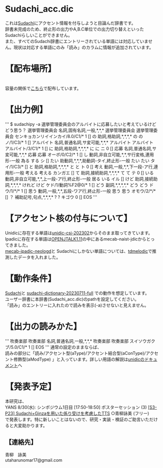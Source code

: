 <h1>Sudachi_acc.dic</h1>
これは<a href= "https://github.com/WorksApplications/Sudachi" >Sudachi</a>にアクセント情報を付与しようと目論んだ辞書です。<br>
辞書未完成のため、終止形の出力やA,B.C単位での出力切り替えといったSudachiらしいことができません。<br>
また、すべてのSudachi辞書にエントリーされている単語には対応していません。現状は対応する単語にのみ「読み」のカラムに情報が追加されています。<br>
<h1>【配布場所】</h1><br>
容量の関係で<a href= "https://drive.google.com/drive/folders/1TcSJvUk8dtSvzZsWVTtfBQDqQ8rKIyvd?usp=sharing" >こちら</a>で配布しています。<br>
<h1>【出力例】</h1>
'''
$ sudachipy -a
選挙管理委員会のアルバイトに応募したいと考えているけどどう思う？
選挙管理委員会	名詞,固有名詞,一般,*,*,*	選挙管理委員会	選挙管理委員会	センキョカンリイインカイ/8.0/C1/*	1	[]
の	助詞,格助詞,*,*,*,*	の	の	ノ/1/C3/*	1	[]
アルバイト	名詞,普通名詞,サ変可能,*,*,*	アルバイト	アルバイト	アルバイト/3/C1/*	1	[]
に	助詞,格助詞,*,*,*,*	に	に	ニ	0	[]
応募	名詞,普通名詞,サ変可能,*,*,*	応募	応募	オーボ/0/C2/*	1	[]
し	動詞,非自立可能,*,*,サ行変格,連用形-一般	為る	する	シ	[]
たい	助動詞,*,*,*,助動詞-タイ,終止形-一般	たい	たい	タイ/1/C3/*	[]
と	助詞,格助詞,*,*,*,*	と	と	ト	0	[]
考え	動詞,一般,*,*,下一段-ア行,連用形-一般	考える	考える	カンガエ	[]
て	助詞,接続助詞,*,*,*,*	て	て	テ	0	[]
いる	動詞,非自立可能,*,*,上一段-ア行,終止形-一般	居る	いる	イル	[]
けど	助詞,接続助詞,*,*,*,*	けれど	けど	ケド/1/動詞%F2@0/*	1	[]
どう	副詞,*,*,*,*,*	どう	どう	ドウ/1/*/*	1	[]
思う	動詞,一般,*,*,五段-ワア行,終止形-一般	思う	思う	オモウ/2/*/*	[]
？	補助記号,句点,*,*,*,*	?	?	キゴウ	0	[]
EOS
'''

<br>
<h1>【アクセント核の付与について】</h1>
Unidicに存在する単語は<a href= "https://clrd.ninjal.ac.jp/unidic/back_number.html" >unidic-csj-202302</a>からそのまま取ってきています。<br>
Ipadicに存在する単語は<a href= "https://open-jtalk.sp.nitech.ac.jp/" >OPENJTALK1.11</a>の中にあるmecab-naist-jdicからとってきました。<br>
<a href= "https://github.com/neologd/mecab-ipadic-neologd" >mecab-ipadic-neologd</a>と
Sudachiにしかない単語については、<a href= "https://github.com/PKSHATechnology-Research/tdmelodic/blob/master/docs/index.rst" >tdmelodic</a>で推測したデータを入れました。
<br>
<h1>【動作条件】</h1>
<a href= "https://github.com/WorksApplications/Sudachi" >Sudachi</a>と
<a href= "http://sudachi.s3-website-ap-northeast-1.amazonaws.com/sudachidict/" >sudachi-dictionary-20230711-full</a>
での動作を想定しています。<br>
ユーザー辞書に本辞書(Sudachi_acc.dic)のpathを設定してください。<br>
「読み」のエントリーに入れたので読みを表示(-a)させないと見えません。<br>
<h1>【出力の読みかた】</h1>
'''
吹奏楽部
吹奏楽部	名詞,普通名詞,一般,*,*,*	吹奏楽部	吹奏楽部	スイソウガクブ/5.0/C1/*	1	[]
EOS
'''
通常の設定のままならば、<br>
読みの部分に「読み/アクセント型(aType)/アクセント結合型(aConType)/アクセント修飾型(aModType) 」と入っています。詳しい用語の解説は<a href= "https://clrd.ninjal.ac.jp/unidic/UNIDIC_manual.pdf" >unidicのドキュメント</a>へ<br>


<h1>【発表予定】</h1>
本研究は、<br>
YANS 8/30(水): シンポジウム1日目
[17:50-18:50] ポスターセッション (3)
<a href= "https://yans.anlp.jp/entry/yans2023program#1750-1850-%E3%83%9D%E3%82%B9%E3%82%BF%E3%83%BC%E3%82%BB%E3%83%83%E3%82%B7%E3%83%A7%E3%83%B3-3" >[S3-P23] Sudachi+Ginzaを用いた係り受けを考慮したTTS</a> ○青柳詠美 (フリー)<br>
で発表します。特に新しいことはないので、研究・実装・検証のご助言いただけると大変助かります。<br>
<h2>【連絡先】</h2>
青柳　詠美<br>
utaharunomar17@gmail.com
